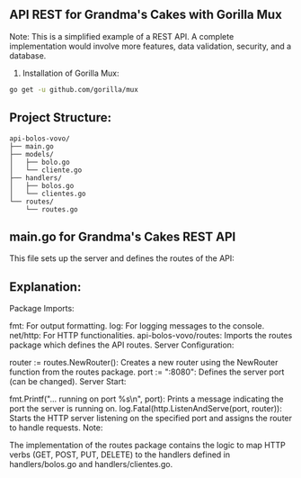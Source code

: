 ## API REST for Grandma's Cakes with Gorilla Mux

Note: This is a simplified example of a REST API. A complete implementation would involve more features, data validation, security, and a database.

1. Installation of Gorilla Mux:

```bash
go get -u github.com/gorilla/mux
```

## Project Structure:

```
api-bolos-vovo/
├── main.go
├── models/
│   ├── bolo.go
│   └── cliente.go
├── handlers/
│   ├── bolos.go
│   └── clientes.go
└── routes/
    └── routes.go
```

## main.go for Grandma's Cakes REST API
This file sets up the server and defines the routes of the API:

## Explanation:

Package Imports:

fmt: For output formatting.
log: For logging messages to the console.
net/http: For HTTP functionalities.
api-bolos-vovo/routes: Imports the routes package which defines the API routes.
Server Configuration:

router := routes.NewRouter(): Creates a new router using the NewRouter function from the routes package.
port := ":8080": Defines the server port (can be changed).
Server Start:

fmt.Printf("... running on port %s\n", port): Prints a message indicating the port the server is running on.
log.Fatal(http.ListenAndServe(port, router)): Starts the HTTP server listening on the specified port and assigns the router to handle requests.
Note:

The implementation of the routes package contains the logic to map HTTP verbs (GET, POST, PUT, DELETE) to the handlers defined in handlers/bolos.go and handlers/clientes.go.
